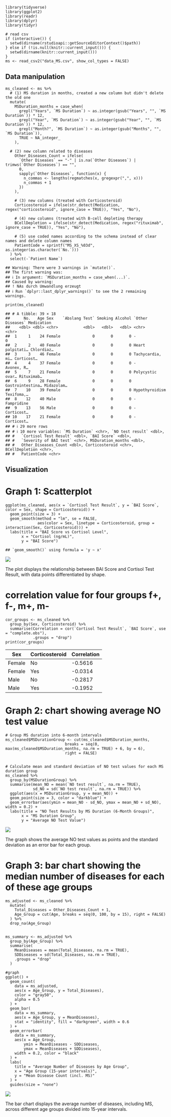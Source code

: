     library(tidyverse) 
    library(ggplot2) 
    library(readr) 
    library(dplyr) 
    library(tidyr)

    # read csv
    if (interactive()) {
      setwd(dirname(rstudioapi::getSourceEditorContext()$path))
    } else if (!is.null(knitr::current_input())) {
      setwd(dirname(knitr::current_input()))
    }
    ms <- read_csv2("data_MS.csv", show_col_types = FALSE)

## Data manipulation

    ms_cleaned <- ms %>%
      # (1) MS duration in months, created a new column but didn't delete the old one
      mutate(
        MSDuration_months = case_when(
          grepl("Years", `MS Duration`) ~ as.integer(gsub("Years", "", `MS Duration`)) * 12,
          grepl("Year", `MS Duration`) ~ as.integer(gsub("Year", "", `MS Duration`)) * 12,
          grepl("Month?", `MS Duration`) ~ as.integer(gsub("Months", "", `MS Duration`)),
          TRUE ~ NA_integer_
        ),
        
      # (2) new column related to diseases
        Other_Diseases_Count = ifelse(
          `Other Diseases` == "-" | is.na(`Other Diseases`) | trimws(`Other Diseases`) == "",
          0,
          sapply(`Other Diseases`, function(x) {
            n_commas <- lengths(regmatches(x, gregexpr(",", x)))
            n_commas + 1
          })
        ),
        
        # (3) new columns (treated with Corticosteroid)
        Corticosteroid = ifelse(str_detect(Medication, regex("corticosteroid", ignore_case = TRUE)), "Yes", "No"),
        
        # (4) new columns (treated with B-cell depleting therapy
        BCellDepletion = ifelse(str_detect(Medication, regex("rituximab", ignore_case = TRUE)), "Yes", "No"),
        
        # (5) use coded names according to the schema instead of clear names and delete column names
        PatientCode = sprintf("MS_XS_%03d", as.integer(as.character(`No.`)))
      ) %>%
      select(-`Patient Name`)

    ## Warning: There were 3 warnings in `mutate()`.
    ## The first warning was:
    ## ℹ In argument: `MSDuration_months = case_when(...)`.
    ## Caused by warning:
    ## ! NAs durch Umwandlung erzeugt
    ## ℹ Run `dplyr::last_dplyr_warnings()` to see the 2 remaining warnings.

    print(ms_cleaned)

    ## # A tibble: 39 × 18
    ##      No.   Age Sex    `Abslang Test` Smoking Alcohol `Other Diseases` Medication
    ##    <dbl> <dbl> <chr>           <dbl>   <dbl>   <dbl> <chr>            <chr>     
    ##  1     1    24 Female              0       0       0 -                0         
    ##  2     2    40 Female              0       0       0 Heart palpitati… Chlordiaz…
    ##  3     3    46 Female              0       0       0 Tachycardia, mi… Corticost…
    ##  4     4    37 Female              0       0       0 -                Avonex, R…
    ##  5     7    21 Female              0       0       0 Polycystic ovar… Rituximab…
    ##  6     9    28 Female              0       0       0 Gastrointestina… Midazolam…
    ##  7    10    39 Female              0       0       0 Hypothyroidism   Texifoma,…
    ##  8    12    40 Male                0       0       0 -                Fampridine
    ##  9    13    56 Male                0       0       0 -                Corticost…
    ## 10    17    21 Female              0       0       0 -                Corticost…
    ## # ℹ 29 more rows
    ## # ℹ 10 more variables: `MS Duration` <chr>, `NO test result` <dbl>,
    ## #   `Cortisol Test Result` <dbl>, `BAI Score` <dbl>,
    ## #   `Severity of BAI test` <chr>, MSDuration_months <dbl>,
    ## #   Other_Diseases_Count <dbl>, Corticosteroid <chr>, BCellDepletion <chr>,
    ## #   PatientCode <chr>

## Visualization

# Graph 1: Scatterplot

    ggplot(ms_cleaned, aes(x = `Cortisol Test Result`, y = `BAI Score`, color = Sex, shape = Corticosteroid)) +
      geom_point(size = 3) +
      geom_smooth(method = "lm", se = FALSE,
                  aes(color = Sex, linetype = Corticosteroid, group = interaction(Sex, Corticosteroid))) +
      labs(title = "BAI Score vs Cortisol Level",
           x = "Cortisol (ng/mL)",
           y = "BAI Score")

    ## `geom_smooth()` using formula = 'y ~ x'

![](Svenjas_initial_project_solution_files/figure-markdown_strict/unnamed-chunk-4-1.png)

The plot displays the relationship between BAI Score and Cortisol Test
Result, with data points differentiated by shape.

# correlation value for four groups f+, f-, m+, m-

    cor_groups <- ms_cleaned %>%
      group_by(Sex, Corticosteroid) %>%
      summarise(Correlation = cor(`Cortisol Test Result`, `BAI Score`, use = "complete.obs"),
                .groups = "drop")
    print(cor_groups)

<table>
<thead>
<tr class="header">
<th>Sex</th>
<th>Corticosteroid</th>
<th>Correlation</th>
</tr>
</thead>
<tbody>
<tr class="odd">
<td>Female</td>
<td>No</td>
<td>-0.5616</td>
</tr>
<tr class="even">
<td>Female</td>
<td>Yes</td>
<td>-0.0314</td>
</tr>
<tr class="odd">
<td>Male</td>
<td>No</td>
<td>-0.2817</td>
</tr>
<tr class="even">
<td>Male</td>
<td>Yes</td>
<td>-0.1952</td>
</tr>
</tbody>
</table>

# Graph 2: chart showing average NO test value

    # Group MS duration into 6-month intervals
    ms_cleaned$MSDurationGroup <- cut(ms_cleaned$MSDuration_months, 
                              breaks = seq(0, max(ms_cleaned$MSDuration_months, na.rm = TRUE) + 6, by = 6), 
                              right = FALSE)


    # Calculate mean and standard deviation of NO test values for each MS duration group
    ms_cleaned %>%
      group_by(MSDurationGroup) %>%
      summarise(mean_NO = mean(`NO test result`, na.rm = TRUE),
                sd_NO = sd(`NO test result`, na.rm = TRUE)) %>%
      ggplot(aes(x = MSDurationGroup, y = mean_NO)) +
      geom_point(size = 3, color = "darkblue") +
      geom_errorbar(aes(ymin = mean_NO - sd_NO, ymax = mean_NO + sd_NO), width = 0.2) +
      labs(title = "NO Test Results by MS Duration (6-Month Groups)",
           x = "MS Duration Group",
           y = "Average NO Test Value") 

![](Svenjas_initial_project_solution_files/figure-markdown_strict/unnamed-chunk-6-1.png)

The graph shows the average NO test values as points and the standard
deviation as an error bar for each group.

# Graph 3: bar chart showing the median number of diseases for each of these age groups

    ms_adjusted <- ms_cleaned %>%
      mutate(
        Total_Diseases = Other_Diseases_Count + 1,
        Age_Group = cut(Age, breaks = seq(0, 100, by = 15), right = FALSE)
      ) %>%
      drop_na(Age_Group)


    ms_summary <- ms_adjusted %>%
      group_by(Age_Group) %>%
      summarise(
        MeanDiseases = mean(Total_Diseases, na.rm = TRUE),
        SDDiseases = sd(Total_Diseases, na.rm = TRUE),
        .groups = "drop"
      )

    #graph
    ggplot() +
      geom_count(
        data = ms_adjusted,
        aes(x = Age_Group, y = Total_Diseases),
        color = "gray50",
        alpha = 0.5
      ) +
      geom_bar(
        data = ms_summary,
        aes(x = Age_Group, y = MeanDiseases),
        stat = "identity", fill = "darkgreen", width = 0.6
      ) +
      geom_errorbar(
        data = ms_summary,
        aes(x = Age_Group,
            ymin = MeanDiseases - SDDiseases,
            ymax = MeanDiseases + SDDiseases),
        width = 0.2, color = "black"
      ) +
      labs(
        title = "Average Number of Diseases by Age Group",
        x = "Age Group (15-year intervals)",
        y = "Mean Disease Count (incl. MS)"
      ) +
      guides(size = "none")

![](Svenjas_initial_project_solution_files/figure-markdown_strict/unnamed-chunk-7-1.png)

The bar chart displays the average number of diseases, including MS,
across different age groups divided into 15-year intervals.
